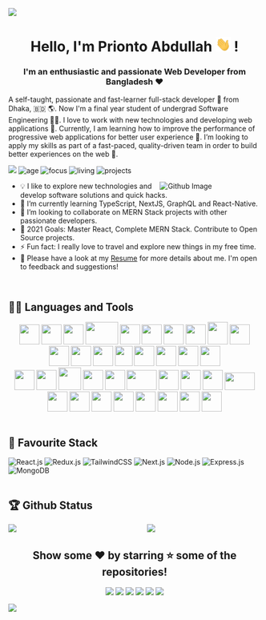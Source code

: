 ![](https://raw.githubusercontent.com/halfrost/halfrost/master/icons/header_.png)

<h1 align="center"> Hello, I'm Prionto Abdullah <img src="https://raw.githubusercontent.com/ABSphreak/ABSphreak/master/gifs/Hi.gif" width="30px"> ! </h1>

<h3 align="center">I'm an enthusiastic and passionate Web Developer from Bangladesh ❤</h3>  

A self-taught, passionate and fast-learner full-stack developer 🎯 from Dhaka, 🇧🇩 🌎. Now I'm a final year student of undergrad Software Engineering 👨‍🎓. I love to work with new technologies and developing web applications 🔭. Currently, I am learning how to improve the performance of progressive web applications for better user experience 🌱. I’m looking to apply my skills as part of a fast-paced, quality-driven team in order to build better experiences on the web 🚀. 

![](https://visitor-badge.glitch.me/badge?page_id=PriontoAbdullah.PriontoAbdullah)
![age](https://img.shields.io/badge/age-24-blueviolet)
![focus](https://img.shields.io/badge/focus-FullStack-critical)
![living](https://img.shields.io/badge/living-Dhaka-ff69b4)
![projects](https://img.shields.io/badge/projects-32-important)

<img width="40%" align="right" alt="Github Image" src="https://media.giphy.com/media/V21UwO1oh2nswmq08I/giphy.gif" />

- 💡 I like to explore new technologies and develop software solutions and quick hacks.
- 🌱 I’m currently learning TypeScript, NextJS, GraphQL and React-Native.
- 👯 I’m looking to collaborate on MERN Stack projects with other passionate developers.
- 🥅 2021 Goals: Master React, Complete MERN Stack. Contribute to Open Source projects.
- ⚡ Fun fact: I really love to travel and explore new things in my free time.
- 📝 Please have a look at my [Resume](https://drive.google.com/file/d/1YzlMEepFLKG_db58VOiWEgkMeo7_3aeX/view?usp=sharing) for more details about me. I'm open to feedback and suggestions!

<br />

## 👨‍💻 Languages and Tools

<div align="center">

<img src="https://i.imgur.com/Riq5bIb.png" height="40" width="40">
<img src="https://i.imgur.com/Uivesm4.png" height="40" width="40">
<img src="https://i.imgur.com/KUlechH.png" height="40" width="40">
<img src="https://i.imgur.com/lPav31e.png" height="45" width="65">
<img src="https://i.imgur.com/uTwsATT.png" height="40" width="40">
<img src="https://i.imgur.com/0zjDnXw.png" height="40" width="40">
<img src="https://i.imgur.com/VBd4aS3.png" height="40" width="40">
<img src="https://i.imgur.com/JcUsLfc.png" height="40" width="40">
<img src="https://i.imgur.com/KSZRGKH.png" height="45" width="40">
<img src="https://i.imgur.com/pWp0iDn.png" height="40" width="40"> 
<img src="https://i.imgur.com/wa305S7.png" height="40" width="40">
<img src="https://i.imgur.com/wsUmcb5.png" height="40" width="40">
<img src="https://i.imgur.com/3NP07nj.png" height="40" width="40">
<img src="https://i.imgur.com/mH7zbFv.png" height="40" width="35">
<img src="https://i.imgur.com/9Ulh3vX.png" height="40" width="40">
<img src="https://i.imgur.com/apxFVxR.png" height="40" width="40">
<img src="https://i.imgur.com/t74wIVs.png" height="40" width="40">
<img src="https://i.imgur.com/egRbxBy.png" height="40" width="40">

<br />

<img src="https://i.imgur.com/CfbGSw2.png" height="40" width="40">
<img src="https://i.imgur.com/ydbeeyk.png" height="40" width="40">
<img src="https://i.imgur.com/054LTZq.png" height="45" width="45">
<img src="https://i.imgur.com/mQGR6nx.png" height="40" width="40">
<img src="https://i.imgur.com/x6EieWc.png" height="40" width="40">
<img src="https://i.imgur.com/K5LeVnW.png" height="40" width="60">
<img src="https://i.imgur.com/ehWaPTK.png" height="40" width="40">
<img src="https://i.imgur.com/4ryo0Qh.png" height="40" width="40">
<img src="https://i.imgur.com/59p9PDP.png" height="40" width="40">
<img src="https://i.imgur.com/EtRNN8U.png" height="35" width="60">
<img src="https://i.imgur.com/DjzmcTo.png" height="40" width="40">
<img src="https://i.imgur.com/VjulBsn.png" height="40" width="40">
<img src="https://i.imgur.com/H3C168v.png" height="40" width="40">
<img src="https://i.imgur.com/bbawh2F.png" height="40" width="40">
<img src="https://i.imgur.com/0BKuO1I.png" height="40" width="40">
<img src="https://i.imgur.com/b65wQ01.png" height="40" width="40">
<img src="https://i.imgur.com/0EZWddS.png" height="40" width="40">
<img src="https://i.imgur.com/yBHwdqa.png" height="40" width="40">
</div>

<br /> 

## 🎀 Favourite Stack

<div align="left">

<img alt="React.js" src="https://img.shields.io/badge/React-20232A?style=for-the-badge&logo=react&logoColor=61DAFB" />
<img alt="Redux.js" src="https://img.shields.io/badge/Redux-593D88?style=for-the-badge&logo=redux&logoColor=white" />
<img alt="TailwindCSS" src="https://img.shields.io/badge/Tailwind_CSS-38B2AC?style=for-the-badge&logo=tailwind-css&logoColor=white"/>
<img alt="Next.js" src="https://img.shields.io/badge/next.js-000000?style=for-the-badge&logo=nextdotjs&logoColor=white" />
<img alt="Node.js" src="https://img.shields.io/badge/Node.js-43853D?style=for-the-badge&logo=node.js&logoColor=white" />
<img alt="Express.js" src="https://img.shields.io/badge/express.js-%23404d59.svg?style=for-the-badge&logo=express&logoColor=%2361DAFB"/>
<img alt="MongoDB" src="https://img.shields.io/badge/MongoDB-4EA94B?style=for-the-badge&logo=mongodb&logoColor=white" />

</div>
  
<br /> 

## 🏆 Github Status

<img  src="https://github-readme-stats.vercel.app/api?username=PriontoAbdullah&show_icons=true&hide_border=true&theme=radical" width="45%" align="right" >
<img  src="https://github-readme-streak-stats.herokuapp.com/?user=PriontoAbdullah&theme=radical" width="45%" >

<br /> 

<div align="center">

## Show some ❤️ by starring ⭐ some of the repositories!

[<img src="https://img.shields.io/badge/Portfolio-%23000000.svg?&style=for-the-badge&logo=react&logoColor=61DAFB">](https://prionto-71.web.app/)
[<img src="https://img.shields.io/badge/Gmail-D14836?style=for-the-badge&logo=gmail&logoColor=white">](https://mail.google.com/mail/?view=cm&fs=1&to=prionto71@gmail.com)
[<img src="https://img.shields.io/badge/linkedin-%230077B5.svg?&style=for-the-badge&logo=linkedin&logoColor=white">](https://www.linkedin.com/in/prionto-abdullah/)
[<img src="https://img.shields.io/badge/Medium-12100E?style=for-the-badge&logo=medium&logoColor=white">](https://prionto71.medium.com/)
[<img src="https://img.shields.io/badge/facebook-%231877F2.svg?&style=for-the-badge&logo=facebook&logoColor=white">](https://www.facebook.com/prionto.abdullah.71/)
[<img src="https://img.shields.io/badge/instagram-%23E4405F.svg?&style=for-the-badge&logo=instagram&logoColor=white">](https://www.instagram.com/prionto_abdullah/)

</div>

![](https://i.imgur.com/IuzIC2j.png)


